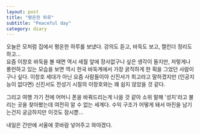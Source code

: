 ```yaml
---
layout: post
title: "평온한 하루"
subtitle: "Peaceful day"
category: diary
---
```


오늘은 모처럼 집에서 평온한 하루를 보냈다. 강의도 듣고, 바둑도 보고, 캘린더 정리도 하고...<br>
요즘 이창호 바둑을 볼 때면 역시 세월 앞에 장사없구나 싶은 생각이 들지만,
저렇게나 롱런하고 있는 모습을 보면 역시 한국 바둑계에서 가장 굵직하게 한 획을 그었던 사람이구나 싶다.
이창호 세대가 아닌 요즘 사람들이야 신진서가 최고라고 말하겠지만 (인공지능이 없다면) 신진서도 전성기 시절의 이창호와는 꽤 쉽지 않았을 것 같다.

그리고 여행 가기 전에 어머니 폰을 바꿔드리는게 나을 것 같아 소위 말해 '성지'라고 불리는 곳을 찾아봤는데
여전히 알 수 없는 세계다. 수익 구조가 어떻게 돼서 마진을 남기는건지 궁금하지만 이것도 잠시뿐...

내일은 간만에 서울에 콧바람 넣어주고 와야겠다.